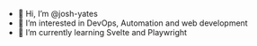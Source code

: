- 👋 Hi, I’m @josh-yates
- 👀 I’m interested in DevOps, Automation and web development
- 🌱 I’m currently learning Svelte and Playwright

<!---
josh-yates/josh-yates is a ✨ special ✨ repository because its `README.md` (this file) appears on your GitHub profile.
You can click the Preview link to take a look at your changes.
--->
